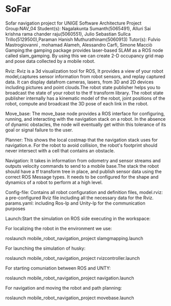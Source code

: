 # SoFar
Sofar navigation project for UNIGE
Software Architecture Project
Group:NAV_04
Student(s): Nagalakunta Sumanth(5065491), Alluri Sai krishna rama chander raju(5060551), Julio Sebastian Sullca Trillo(5129500),Paraman Hanish Muthurathinam(5060913)
Tutor(s): Fulvio Mastrogiovanni , mohamad Alameh, Alessandro Carfi, Simone Macciò
Gamping:the gamping package provides laser-based SLAM as a ROS node called slam_gamping. By using this we can create 2-D occupancy grid map and pose data collected by a mobile robot.

Rviz: Rviz is a 3d visualization tool for ROS, It provides a view of your robot model,captures sensor information from robot sensors, and replay captured data. It can display datafrom cameras, lasers, from 3D and 2D devices including pictures and point clouds.The robot state publisher helps you to broadcast the state of your robot to the tf transform library. The robot state publisher internally has a kinematic model of the robot, joint positions of the robot, compute and broadcast the 3D pose of each link in the robot.

Move_base: The move_base node provides a ROS interface for configuring, running, and interacting with the navigation stack on a robot. In the absence of dynamic obstacles, the node will eventually get within this tolerance of its goal or signal failure to the user.

Planner: This shows the local costmap that the navigation stack uses for navigation.e. For the robot to avoid collision, the robot's footprint should never intersect with a cell that contains an obstacle.

Navigation: It takes in information from odometry and sensor streams and outputs velocity commands to send to a mobile base.The stack the robot should have a tf transform tree in place, and publish sensor data using the correct ROS Message types. It needs to be configured for the shape and dynamics of a robot to perform at a high level.

Config-file: Contains all robot configuration and definition files, model.rviz: a pre-configured Rviz file including all the necessary data for the Rviz. params.yaml: including Ros-Ip and Unity-Ip for the communication purposes

Launch:Start the simulation on ROS side executing in the workspace:


For localizing the robot in the environment we use:

roslaunch mobile_robot_navigation_project slamgmapping.launch

For launching the simulation of husky:

roslaunch mobile_robot_navigation_project rvizcontroller.launch

For starting comuniation between ROS and UNTY:

roslaunch mobile_robot_navigation_project navigation.launch

For navigation and moving the robot and path planning:

roslaunch mobile_robot_navigation_project movebase.launch
